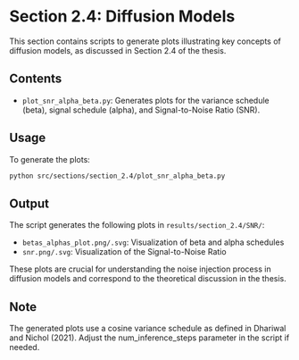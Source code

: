 # Section 2.4: Diffusion Models

This section contains scripts to generate plots illustrating key concepts of diffusion models, as discussed in Section 2.4 of the thesis.

## Contents

- `plot_snr_alpha_beta.py`: Generates plots for the variance schedule (beta), signal schedule (alpha), and Signal-to-Noise Ratio (SNR).

## Usage

To generate the plots:

```bash
python src/sections/section_2.4/plot_snr_alpha_beta.py
```

## Output
The script generates the following plots in `results/section_2.4/SNR/`:

- `betas_alphas_plot.png/.svg`: Visualization of beta and alpha schedules
- `snr.png/.svg`: Visualization of the Signal-to-Noise Ratio

These plots are crucial for understanding the noise injection process in diffusion models and correspond to the theoretical discussion in the thesis.

## Note

The generated plots use a cosine variance schedule as defined in Dhariwal and Nichol (2021). Adjust the num_inference_steps parameter in the script if needed.